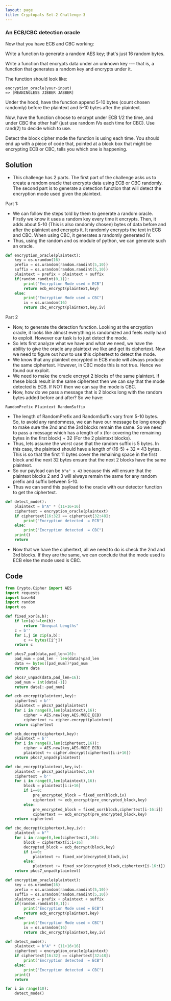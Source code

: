 ```yaml
---
layout: page
title: Cryptopals Set-2 Challenge-3
---
```


### An ECB/CBC detection oracle
Now that you have ECB and CBC working:

Write a function to generate a random AES key; that's just 16 random bytes.

Write a function that encrypts data under an unknown key --- that is, a function that generates a random key and encrypts under it.

The function should look like:

```
encryption_oracle(your-input)
=> [MEANINGLESS JIBBER JABBER]
```

Under the hood, have the function append 5-10 bytes (count chosen randomly) before the plaintext and 5-10 bytes after the plaintext.

Now, have the function choose to encrypt under ECB 1/2 the time, and under CBC the other half (just use random IVs each time for CBC). Use rand(2) to decide which to use.

Detect the block cipher mode the function is using each time. You should end up with a piece of code that, pointed at a block box that might be encrypting ECB or CBC, tells you which one is happening.

## Solution

- This challenge has 2 parts. The first part of the challenge asks us to create a random oracle that encrypts data using ECB or CBC randomly. The second part is to generate a detection function that will detect the encryption mode used given the plaintext.

Part 1:  
- We can follow the steps told by them to generate a random oracle. Firstly we know it uses a random key every time it encrypts. Then, it adds about 5-10 (This is also randomly chosen) bytes of data before and after the plaintext and encrypts it. It randomly encrypts the text in ECB and CBC. When using CBC, it generates a randomly generated IV.
- Thus, using the random and os module of python, we can generate such an oracle.

```python
def encryption_oracle(plaintext):
    key = os.urandom(16)
    prefix = os.urandom(random.randint(5,10))
    suffix = os.urandom(random.randint(5,10))
    plaintext = prefix + plaintext + suffix
    if(random.randint(0,1)):
        print("Encryption Mode used = ECB")
        return ecb_encrypt(plaintext,key)
    else:
        print("Encryption Mode used = CBC")
        iv = os.urandom(16)
        return cbc_encrypt(plaintext,key,iv)
```

Part 2  
- Now, to generate the detection function. Looking at the encryption oracle, it looks like almost everything is randomized and feels really hard to exploit. However our task is to just detect the mode.
- So lets first analyze what we have and what we need, we have the ability to give the oracle any plaintext we like and get its ciphertext. Now we need to figure out how to use this ciphertext to detect the mode.
- We know that any plaintext encrypted in ECB mode will always produce the same ciphertext. However, in CBC mode this is not true. Hence we found our exploit.
- We need to make the oracle encrypt 2 blocks of the same plaintext. If these block result in the same ciphertext then we can say that the mode detected is ECB. If NOT then we can say the mode is CBC.
- Now, how do we pass a message that is 2 blocks long with the random bytes added before and after? So we have:

```
RandomPrefix Plaintext RandomSuffix
```

- The length of RandomPrefix and RandomSuffix vary from 5-10 bytes. So, to avoid any randomness, we can have our message be long enough to make sure the 2nd and the 3rd blocks remain the same. So we need to pass a message which has a length of x (for covering the remaining bytes in the first block) + 32 (For the 2 plaintext blocks).
- Thus, lets assume the worst case that the random suffix is 5 bytes. In this case, the plaintext should have a length of (16-5) + 32 = 43 bytes. This is so that the first 11 bytes cover the remaining space in the first block and the next 32 bytes ensure that the next 2 blocks have the same plaintext.
- So our payload can be `b"a" x 43` because this will ensure that the plaintext blocks 2 and 3 will always remain the same for any random prefix and suffix between 5-10.
- Thus we can send this payload to the oracle with our detector function to get the ciphertext.

```python
def detect_mode():
    plaintext = b"A" * (11+16+16)
    ciphertext = encryption_oracle(plaintext)
    if ciphertext[16:32] == ciphertext[32:48]:
        print("Encryption detected  = ECB")
    else:
        print("Encryption detected  = CBC")
    print()
    return
```
- Now that we have the ciphertext, all we need to do is check the 2nd and 3rd blocks. If they are the same, we can conclude that the mode used is ECB else the mode used is CBC.

## Code

```python
from Crypto.Cipher import AES
import requests
import base64
import random
import os

def fixed_xor(a,b):
    if len(a)!=len(b):
        return "Unequal Lengths"
    c = b''
    for i,j in zip(a,b):
        c += bytes([i^j])
    return c

def pkcs7_pad(data,pad_len=16):
    pad_num = pad_len - len(data)%pad_len
    data += bytes([pad_num])*pad_num
    return data

def pkcs7_unpad(data,pad_len=16):
    pad_num = int(data[-1])
    return data[:-pad_num]

def ecb_encrypt(plaintext,key):
    ciphertext = b''
    plaintext = pkcs7_pad(plaintext)
    for i in range(0,len(plaintext),16):
        cipher = AES.new(key,AES.MODE_ECB)
        ciphertext += cipher.encrypt(plaintext)
    return ciphertext

def ecb_decrypt(ciphertext,key):
    plaintext = b''
    for i in range(0,len(ciphertext,16)):
        cipher = AES.new(key,AES.MODE_ECB)
        plaintext += cipher.decrypt(ciphertext[i:i+16])
    return pkcs7_unpad(plaintext)

def cbc_encrypt(plaintext,key,iv):
    plaintext = pkcs7_pad(plaintext,16)
    ciphertext = b''
    for i in range(0,len(plaintext),16):
        block = plaintext[i:i+16]
        if i==0:
            pre_encrypted_block = fixed_xor(block,iv)
            ciphertext += ecb_encrypt(pre_encrypted_block,key)
        else:
            pre_encrypted_block = fixed_xor(block,ciphertext[i-16:i])
            ciphertext += ecb_encrypt(pre_encrypted_block,key)
    return ciphertext

def cbc_decrypt(ciphertext,key,iv):
    plaintext = b""
    for i in range(0,len(ciphertext),16):
        block = ciphertext[i:i+16]
        decrypted_block = ecb_decrypt(block,key)
        if i==0:
            plaintext += fixed_xor(decrypted_block,iv)
        else:
            plaintext += fixed_xor(decrypted_block,ciphertext[i-16:i])
    return pkcs7_unpad(plaintext)

def encryption_oracle(plaintext):
    key = os.urandom(16)
    prefix = os.urandom(random.randint(5,10))
    suffix = os.urandom(random.randint(5,10))
    plaintext = prefix + plaintext + suffix
    if(random.randint(0,1)):
        print("Encryption Mode used = ECB")
        return ecb_encrypt(plaintext,key)
    else:
        print("Encryption Mode used = CBC")
        iv = os.urandom(16)
        return cbc_encrypt(plaintext,key,iv)

def detect_mode():
    plaintext = b"A" * (11+16+16)
    ciphertext = encryption_oracle(plaintext)
    if ciphertext[16:32] == ciphertext[32:48]:
        print("Encryption detected  = ECB")
    else:
        print("Encryption detected  = CBC")
    print()
    return

for i in range(10):
    detect_mode()

```
